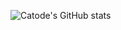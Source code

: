 ![Catode's GitHub stats](https://github-readme-stats.vercel.app/api?username=TyrUmbra&theme=dark&show_icons=true)

